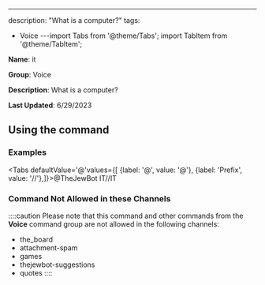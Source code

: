 ---
description: "What is a computer?"
tags:
  - Voice
---import Tabs from '@theme/Tabs';
import TabItem from '@theme/TabItem';

**Name**: it

**Group**: Voice

**Description**: What is a computer?

**Last Updated**: 6/29/2023

## Using the command

### Examples
<Tabs defaultValue='@'values={[ {label: '@', value: '@'}, {label: 'Prefix', value: '//'},]}><TabItem value='@'>@TheJewBot IT</TabItem><TabItem value='//'>//IT</TabItem></Tabs>

### Command Not Allowed in these Channels
::::caution Please note that this command and other commands from the **Voice** command group are not allowed in the following channels:
- the_board
- attachment-spam
- games
- thejewbot-suggestions
- quotes
::::